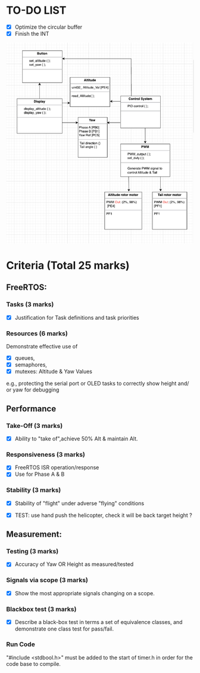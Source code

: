 # TO-DO LIST

- [x] Optimize the circular buffer
- [x] Finish the INT

![ UML ](./FIG/UML.png)

# Criteria (Total 25 marks)

## FreeRTOS:

### Tasks  (3 marks)

- [x] Justification for Task definitions and task priorities  


### Resources (6 marks)
Demonstrate effective use of 
- [x] queues,
- [x] semaphores,
- [x] mutexes: Altitude & Yaw Values

e.g., protecting the serial port or OLED tasks to correctly show height and/ or yaw for debugging

## Performance

### Take-Off (3 marks)
- [x] Ability to "take of",achieve 50% Alt & maintain Alt.

### Responsiveness (3 marks)
- [x] FreeRTOS ISR operation/response
- [x] Use for Phase A & B 

### Stability (3 marks)
- [x] Stability of "flight" under  adverse "flying" conditions
- [x] TEST: use hand push the helicopter, check it will be back target height ?



## Measurement:
### Testing (3 marks)
- [x] Accuracy of Yaw OR Height as measured/tested

### Signals via scope (3 marks)
- [x] Show the most appropriate signals changing on a scope.

### Blackbox test (3 marks)
- [x] Describe a black-box test in terms a set of equivalence classes, and demonstrate one class test for pass/fail.


### Run Code
"#include \<stdbool.h>" must be added to the start of timer.h in order for the code base to compile. 
